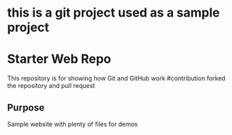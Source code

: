 # this is a git project used as a sample project

# Starter Web Repo

This repository is for showing how Git and GitHub work
#contribution 
forked the repository and pull request
## Purpose

Sample website with plenty of files for demos